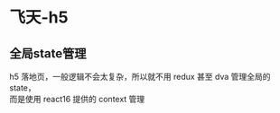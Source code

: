 
# 飞天-h5

## 全局state管理
h5 落地页，一般逻辑不会太复杂，所以就不用 redux 甚至 dva 管理全局的 state，  
而是使用 react16 提供的 context 管理